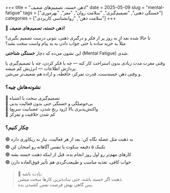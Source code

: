 +++
title = "ذهن خسته، تصمیم‌های ضعیف!"
date = 2025-05-09
slug = "mental-fatigue"
tags = ["خستگی ذهنی", "تصمیم‌گیری", "سلامت روان", "مغز", "بهره‌وری"]
categories = ["سلامت ذهن", "روانشناسی کاربردی"]
+++

🔋 **ذهن خسته، تصمیم‌های ضعیف!**

تا حالا شده بعد از یه روز پر از فکر و درگیری ذهنی، نتونی درست تصمیم بگیری؟  
مثلاً یه خرید ساده یا حتی جواب دادن به یه پیام واست سخت بشه؟

این نشون می‌ده که دچار **خستگی شناختی** (Mental Fatigue) شدی.

وقتی مغزت مدت زیادی بدون استراحت کار کنه — چه با فکر کردن، چه با تصمیم‌گیری یا پردازش اطلاعات — انرژیش کم میشه.  
و وقتی ذهن خسته‌ست، قدرت تمرکز، حافظه، و اراده هم ضعیف‌تر می‌شن.

### نشونه‌هاش چیه؟
🔻 تصمیم‌گیری سخت یا اشتباه  
🔻 بی‌حوصلگی و خستگی حتی بدون فعالیت بدنی  
🔻 واکنش‌پذیری بالا (زود رنج شدن، عصبانیت سریع)  
🔻 کم شدن خلاقیت و تمرکز  

### چکار کنیم؟
🟢 به ذهنت مثل عضله نگاه کن: بعد از هر فعالیت، نیاز به ریکاوری داره  
🟢 تکنیک ۵ دقیقه سکوت یا تنفس آگاهانه رو امتحان کن  
🟢 کارهای مهم‌تر رو اول روز انجام بده، قبل از اینکه ذهنت خسته بشه  
🟢 خواب کافی، تغذیه مناسب و طبیعت‌گردی هم تأثیر فوق‌العاده دارن

> 🧠 یادت باشه:  
> ذهنت اگر خسته باشه، حتی ساده‌ترین کارها سخت میشن.  
> پس گاهی بهش فرصت نفس کشیدن بده.
